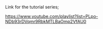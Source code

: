 Link for the tutorial series;

https://www.youtube.com/playlist?list=PLpo-NDb93rDVqmr9RbkMTLBaOmp2VfAU0
